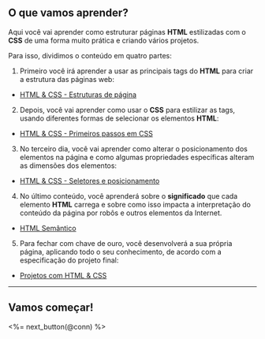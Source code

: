 ## O que vamos aprender?

Aqui você vai aprender como estruturar páginas **HTML** estilizadas com o **CSS** de uma forma muito prática e criando vários projetos.

Para isso, dividimos o conteúdo em quatro partes:

1. Primeiro você irá aprender a usar as principais tags do **HTML** para criar a estrutura das páginas web:

  * [HTML & CSS - Estruturas de página](/fundamentals/html-css/html-css-part-1)

2. Depois, você vai aprender como usar o **CSS** para estilizar as tags, usando diferentes formas de selecionar os elementos **HTML**:

  * [HTML & CSS - Primeiros passos em CSS](/fundamentals/html-css/html-css-part-2)

3. No terceiro dia, você vai aprender como alterar o posicionamento dos elementos na página e como algumas propriedades específicas alteram as dimensões dos elementos:

  * [HTML & CSS - Seletores e posicionamento](/fundamentals/html-css/html-css-part-3)

4. No último conteúdo, você aprenderá sobre o **significado** que cada elemento **HTML** carrega e sobre como isso impacta a interpretação do conteúdo da página por robôs e outros elementos da Internet.

  * [HTML Semântico](/fundamentals/html-css/semantic-html)

5. Para fechar com chave de ouro, você desenvolverá a sua própria página, aplicando todo o seu conhecimento, de acordo com a especificação do projeto final:

  * [Projetos com HTML & CSS](/fundamentals/html-css/html-css-project)

---

## Vamos começar!

<%= next_button(@conn) %>
